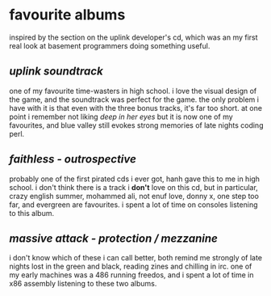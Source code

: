 favourite albums
================

inspired by the section on the uplink developer's cd, which was an 
my first real look at basement programmers doing something useful.

_uplink soundtrack_
-------------------
one of my favourite time-wasters in high school. i love the visual design
of the game, and the soundtrack was perfect for the game. the only problem
i have with it is that even with the three bonus tracks, it's far too short.
at one point i remember not liking _deep in her eyes_ but it is now one of
my favourites, and blue valley still evokes strong memories of late nights
coding perl.

_faithless - outrospective_
---------------------------
probably one of the first pirated cds i ever got, hanh gave this to me in
high school. i don't think there is a track i **don't** love on this cd,
but in particular, crazy english summer, mohammed ali, not enuf love, donny
x, one step too far, and evergreen are favourites. i spent a lot of time
on consoles listening to this album.

_massive attack - protection / mezzanine_
-----------------------------------------
i don't know which of these i can call better, both remind me strongly of
late nights lost in the green and black, reading zines and chilling in irc.
one of my early machines was a 486 running freedos, and i spent a lot of
time in x86 assembly listening to these two albums.



